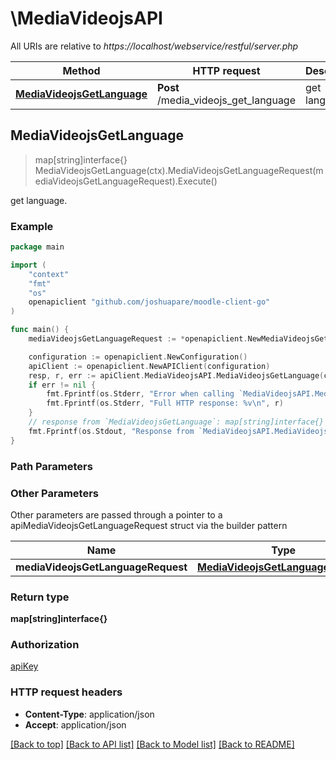 # \MediaVideojsAPI

All URIs are relative to *https://localhost/webservice/restful/server.php*

Method | HTTP request | Description
------------- | ------------- | -------------
[**MediaVideojsGetLanguage**](MediaVideojsAPI.md#MediaVideojsGetLanguage) | **Post** /media_videojs_get_language | get language.



## MediaVideojsGetLanguage

> map[string]interface{} MediaVideojsGetLanguage(ctx).MediaVideojsGetLanguageRequest(mediaVideojsGetLanguageRequest).Execute()

get language.



### Example

```go
package main

import (
	"context"
	"fmt"
	"os"
	openapiclient "github.com/joshuapare/moodle-client-go"
)

func main() {
	mediaVideojsGetLanguageRequest := *openapiclient.NewMediaVideojsGetLanguageRequest("Lang_example") // MediaVideojsGetLanguageRequest | 

	configuration := openapiclient.NewConfiguration()
	apiClient := openapiclient.NewAPIClient(configuration)
	resp, r, err := apiClient.MediaVideojsAPI.MediaVideojsGetLanguage(context.Background()).MediaVideojsGetLanguageRequest(mediaVideojsGetLanguageRequest).Execute()
	if err != nil {
		fmt.Fprintf(os.Stderr, "Error when calling `MediaVideojsAPI.MediaVideojsGetLanguage``: %v\n", err)
		fmt.Fprintf(os.Stderr, "Full HTTP response: %v\n", r)
	}
	// response from `MediaVideojsGetLanguage`: map[string]interface{}
	fmt.Fprintf(os.Stdout, "Response from `MediaVideojsAPI.MediaVideojsGetLanguage`: %v\n", resp)
}
```

### Path Parameters



### Other Parameters

Other parameters are passed through a pointer to a apiMediaVideojsGetLanguageRequest struct via the builder pattern


Name | Type | Description  | Notes
------------- | ------------- | ------------- | -------------
 **mediaVideojsGetLanguageRequest** | [**MediaVideojsGetLanguageRequest**](MediaVideojsGetLanguageRequest.md) |  | 

### Return type

**map[string]interface{}**

### Authorization

[apiKey](../README.md#apiKey)

### HTTP request headers

- **Content-Type**: application/json
- **Accept**: application/json

[[Back to top]](#) [[Back to API list]](../README.md#documentation-for-api-endpoints)
[[Back to Model list]](../README.md#documentation-for-models)
[[Back to README]](../README.md)

